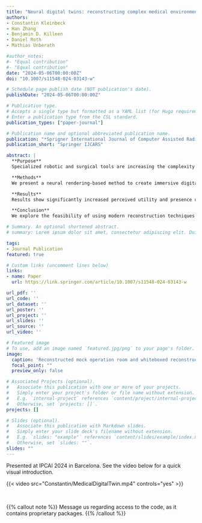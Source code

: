 ```yaml
---
title: "Neural digital twins: reconstructing complex medical environments for spatial planning in virtual reality"
authors:
- Constantin Kleinbeck
- Han Zhang
- Benjamin D. Killeen
- Daniel Roth
- Mathias Unberath

#author_notes:
#- "Equal contribution"
#- "Equal contribution"
date: "2024-05-06T00:00:00Z"
doi: "10.1007/s11548-024-03143-w"

# Schedule page publish date (NOT publication's date).
publishDate: "2024-05-06T00:00:00Z"

# Publication type.
# Accepts a single type but formatted as a YAML list (for Hugo requirements).
# Enter a publication type from the CSL standard.
publication_types: ["paper-journal"]

# Publication name and optional abbreviated publication name.
publication: "*Sprigner International Journal of Computer Assisted Radiology and Surgery*"
publication_short: "Springer IJCARS"

abstract: |
  **Purpose** 
  Specialized robotic and surgical tools are increasing the complexity of operating rooms (ORs), requiring elaborate preparation especially when techniques or devices are to be used for the first time. Spatial planning can improve efficiency and identify procedural obstacles ahead of time, but real ORs offer little availability to optimize space utilization. Methods for creating reconstructions of physical setups, i.e., digital twins, are needed to enable immersive spatial planning of such complex environments in virtual reality.

  **Methods** 
  We present a neural rendering-based method to create immersive digital twins of complex medical environments and devices from casual video capture that enables spatial planning of surgical scenarios. To evaluate our approach we recreate two operating rooms and ten objects through neural reconstruction, then conduct a user study with 21 graduate students carrying out planning tasks in the resulting virtual environment. We analyze task load, presence, perceived utility, plus exploration and interaction behavior compared to low visual complexity versions of the same environments.

  **Results** 
  Results show significantly increased perceived utility and presence using the neural reconstruction-based environments, combined with higher perceived workload and exploratory behavior. There’s no significant difference in interactivity.

  **Conclusion** 
  We explore the feasibility of using modern reconstruction techniques to create digital twins of complex medical environments and objects. Without requiring expert knowledge or specialized hardware, users can create, explore and interact with objects in virtual environments. Results indicate benefits like high perceived utility while being technically approachable, which may indicate promise of this approach for spatial planning and beyond.

# Summary. An optional shortened abstract.
# summary: Lorem ipsum dolor sit amet, consectetur adipiscing elit. Duis posuere tellus ac convallis placerat. Proin tincidunt magna sed ex sollicitudin condimentum.

tags:
- Journal Publication
featured: true

# Custom links (uncomment lines below)
links:
- name: Paper
  url: https://link.springer.com/article/10.1007/s11548-024-03143-w

url_pdf: ''
url_code: ''
url_dataset: ''
url_poster: ''
url_project: ''
url_slides: ''
url_source: ''
url_video: ''

# Featured image
# To use, add an image named `featured.jpg/png` to your page's folder. 
image:
  caption: 'Reconstructed mock operation room and whiteboxed reconstruction as comparison'
  focal_point: ""
  preview_only: false

# Associated Projects (optional).
#   Associate this publication with one or more of your projects.
#   Simply enter your project's folder or file name without extension.
#   E.g. `internal-project` references `content/project/internal-project/index.md`.
#   Otherwise, set `projects: []`.
projects: []

# Slides (optional).
#   Associate this publication with Markdown slides.
#   Simply enter your slide deck's filename without extension.
#   E.g. `slides: "example"` references `content/slides/example/index.md`.
#   Otherwise, set `slides: ""`.
slides: ""
---
```


Presented at IPCAI 2024 in Barcelona. See the video below for a quick visual introduction.

{{< video src="Constantin/MedicalDigitalTwin.mp4" controls="yes" >}}

<br>

{{% callout note %}}
Message us regarding access to the code, as it contains proprietary packages.
{{% /callout %}}


